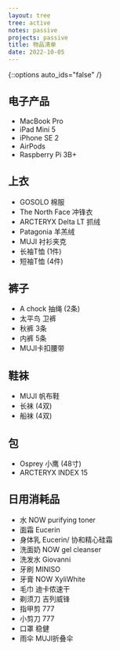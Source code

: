 ```yaml
---
layout: tree
tree: active
notes: passive
projects: passive
title: 物品清单
date: 2022-10-05
---
```



{::options auto_ids="false" /}


## 电子产品
* MacBook Pro
* iPad Mini 5
* iPhone SE 2
* AirPods
* Raspberry Pi 3B+

## 上衣
* GOSOLO 棉服
* The North Face 冲锋衣
* ARCTERYX Delta LT 抓绒
* Patagonia 羊羔绒
* MUJI 衬衫夹克
* 长袖T恤 (1件)
* 短袖T恤 (4件)

## 裤子
* A chock 抽绳 (2条)
* 太平鸟 卫裤
* 秋裤 3条
* 内裤 5条
* MUJI卡扣腰带

## 鞋袜
* MUJI 帆布鞋
* 长袜 (4双)
* 船袜 (4双)

## 包
* Osprey 小鹰 (48寸)
* ARCTERYX INDEX 15

## 日用消耗品
* 水 NOW purifying toner
* 面霜 Eucerin
* 身体乳 Eucerin/ 协和精心硅霜
* 洗面奶 NOW gel cleanser
* 洗发水 Giovanni
* 牙刷 MINISO
* 牙膏 NOW XyliWhite
* 毛巾 迪卡侬速干
* 剃须刀 吉列威锋
* 指甲剪 777
* 小剪刀 777
* 口罩 稳健
* 雨伞 MUJI折叠伞

